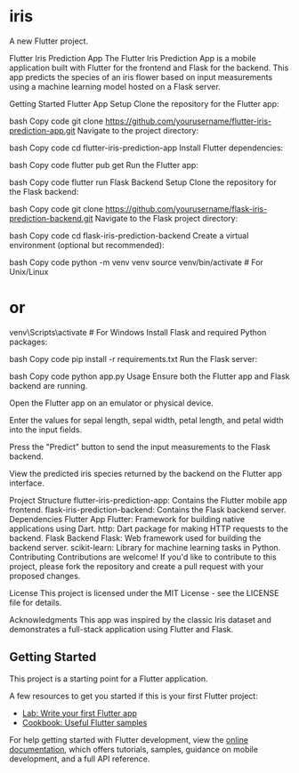 # iris

A new Flutter project.


Flutter Iris Prediction App
The Flutter Iris Prediction App is a mobile application built with Flutter for the frontend and Flask for the backend. This app predicts the species of an iris flower based on input measurements using a machine learning model hosted on a Flask server.

Getting Started
Flutter App Setup
Clone the repository for the Flutter app:

bash
Copy code
git clone https://github.com/yourusername/flutter-iris-prediction-app.git
Navigate to the project directory:

bash
Copy code
cd flutter-iris-prediction-app
Install Flutter dependencies:

bash
Copy code
flutter pub get
Run the Flutter app:

bash
Copy code
flutter run
Flask Backend Setup
Clone the repository for the Flask backend:

bash
Copy code
git clone https://github.com/yourusername/flask-iris-prediction-backend.git
Navigate to the Flask project directory:

bash
Copy code
cd flask-iris-prediction-backend
Create a virtual environment (optional but recommended):

bash
Copy code
python -m venv venv
source venv/bin/activate   # For Unix/Linux
# or
venv\Scripts\activate       # For Windows
Install Flask and required Python packages:

bash
Copy code
pip install -r requirements.txt
Run the Flask server:

bash
Copy code
python app.py
Usage
Ensure both the Flutter app and Flask backend are running.

Open the Flutter app on an emulator or physical device.

Enter the values for sepal length, sepal width, petal length, and petal width into the input fields.

Press the "Predict" button to send the input measurements to the Flask backend.

View the predicted iris species returned by the backend on the Flutter app interface.

Project Structure
flutter-iris-prediction-app: Contains the Flutter mobile app frontend.
flask-iris-prediction-backend: Contains the Flask backend server.
Dependencies
Flutter App
Flutter: Framework for building native applications using Dart.
http: Dart package for making HTTP requests to the backend.
Flask Backend
Flask: Web framework used for building the backend server.
scikit-learn: Library for machine learning tasks in Python.
Contributing
Contributions are welcome! If you'd like to contribute to this project, please fork the repository and create a pull request with your proposed changes.

License
This project is licensed under the MIT License - see the LICENSE file for details.

Acknowledgments
This app was inspired by the classic Iris dataset and demonstrates a full-stack application using Flutter and Flask.






































## Getting Started

This project is a starting point for a Flutter application.

A few resources to get you started if this is your first Flutter project:

- [Lab: Write your first Flutter app](https://docs.flutter.dev/get-started/codelab)
- [Cookbook: Useful Flutter samples](https://docs.flutter.dev/cookbook)

For help getting started with Flutter development, view the
[online documentation](https://docs.flutter.dev/), which offers tutorials,
samples, guidance on mobile development, and a full API reference.
